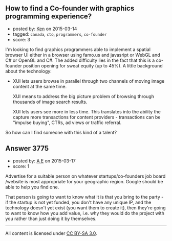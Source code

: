 ## How to find a Co-founder with graphics programming experience?

- posted by: [Ken](https://stackexchange.com/users/5940041/ken) on 2015-03-14
- tagged: `canada`, `cto`, `programmers`, `co-founder`
- score: 3

I'm looking to find graphics programmers able to implement a spatial browser UI either in a browser using famo.us and javasript or WebGL and C# or OpenGL and C#.  The added difficulty lies in the fact that this is a co-founder position opening for sweat equity (up to 45%).  A little background about the technology:

 - XUI lets users browse in parallel through two channels of moving
   image content at the same time.  
   
   XUI means to address the big picture problem of browsing through
   thousands of image search results.
   
   XUI lets users see more in less time.  This translates into the
   ability the capture more transactions for content providers -
   transactions can be "impulse buying", CTRs, ad views or traffic
   referral.

So how can I find someone with this kind of a talent?



## Answer 3775

- posted by: [A E](https://stackexchange.com/users/5191744/a-e) on 2015-03-17
- score: 1


Advertise for a suitable person on whatever startups/co-founders job board /website is most appropriate for your geographic region. Google should be able to help you find one.

That person is going to want to know what it is that you bring to the party - if the startup is not yet funded, you don't have any unique IP, and the technology doesn't yet exist (you want them to create it), then they're going to want to know how you add value, i.e. why they would do the project with you rather than just doing it by themselves.




---

All content is licensed under [CC BY-SA 3.0](https://creativecommons.org/licenses/by-sa/3.0/).
